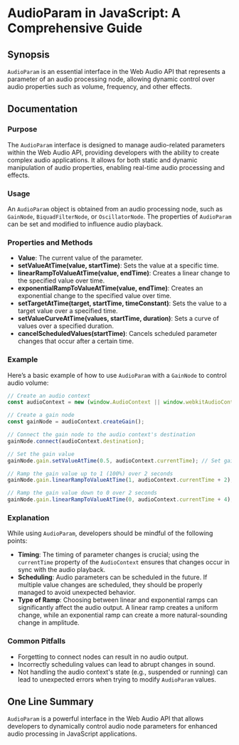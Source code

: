 <!--
Meta Description: # AudioParam in JavaScript: A Comprehensive Guide ## Synopsis `AudioParam` is an essential interface in the Web Audio API that represents a parameter ...
Meta Keywords: audio, value, audioparam, gain, audiocontext
-->

# AudioParam in JavaScript: A Comprehensive Guide

## Synopsis
`AudioParam` is an essential interface in the Web Audio API that represents a parameter of an audio processing node, allowing dynamic control over audio properties such as volume, frequency, and other effects.

## Documentation
### Purpose
The `AudioParam` interface is designed to manage audio-related parameters within the Web Audio API, providing developers with the ability to create complex audio applications. It allows for both static and dynamic manipulation of audio properties, enabling real-time audio processing and effects.

### Usage
An `AudioParam` object is obtained from an audio processing node, such as `GainNode`, `BiquadFilterNode`, or `OscillatorNode`. The properties of `AudioParam` can be set and modified to influence audio playback.

### Properties and Methods
- **Value**: The current value of the parameter.
- **setValueAtTime(value, startTime)**: Sets the value at a specific time.
- **linearRampToValueAtTime(value, endTime)**: Creates a linear change to the specified value over time.
- **exponentialRampToValueAtTime(value, endTime)**: Creates an exponential change to the specified value over time.
- **setTargetAtTime(target, startTime, timeConstant)**: Sets the value to a target value over a specified time.
- **setValueCurveAtTime(values, startTime, duration)**: Sets a curve of values over a specified duration.
- **cancelScheduledValues(startTime)**: Cancels scheduled parameter changes that occur after a certain time.

### Example
Here’s a basic example of how to use `AudioParam` with a `GainNode` to control audio volume:

```javascript
// Create an audio context
const audioContext = new (window.AudioContext || window.webkitAudioContext)();

// Create a gain node
const gainNode = audioContext.createGain();

// Connect the gain node to the audio context's destination
gainNode.connect(audioContext.destination);

// Set the gain value
gainNode.gain.setValueAtTime(0.5, audioContext.currentTime); // Set gain to 50%

// Ramp the gain value up to 1 (100%) over 2 seconds
gainNode.gain.linearRampToValueAtTime(1, audioContext.currentTime + 2);

// Ramp the gain value down to 0 over 2 seconds
gainNode.gain.linearRampToValueAtTime(0, audioContext.currentTime + 4);
```

### Explanation
While using `AudioParam`, developers should be mindful of the following points:

- **Timing**: The timing of parameter changes is crucial; using the `currentTime` property of the `AudioContext` ensures that changes occur in sync with the audio playback.
- **Scheduling**: Audio parameters can be scheduled in the future. If multiple value changes are scheduled, they should be properly managed to avoid unexpected behavior.
- **Type of Ramp**: Choosing between linear and exponential ramps can significantly affect the audio output. A linear ramp creates a uniform change, while an exponential ramp can create a more natural-sounding change in amplitude.

### Common Pitfalls
- Forgetting to connect nodes can result in no audio output.
- Incorrectly scheduling values can lead to abrupt changes in sound.
- Not handling the audio context's state (e.g., suspended or running) can lead to unexpected errors when trying to modify `AudioParam` values.

## One Line Summary
`AudioParam` is a powerful interface in the Web Audio API that allows developers to dynamically control audio node parameters for enhanced audio processing in JavaScript applications.